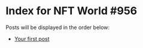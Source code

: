 # Index for NFT World #956
Posts will be displayed in the order below:

- [Your first post](./001-first.md)

